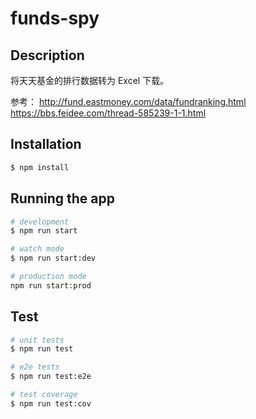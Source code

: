 # funds-spy

## Description

将天天基金的排行数据转为 Excel 下载。

参考：
http://fund.eastmoney.com/data/fundranking.html
https://bbs.feidee.com/thread-585239-1-1.html

## Installation

```bash
$ npm install
```

## Running the app

```bash
# development
$ npm run start

# watch mode
$ npm run start:dev

# production mode
npm run start:prod
```

## Test

```bash
# unit tests
$ npm run test

# e2e tests
$ npm run test:e2e

# test coverage
$ npm run test:cov
```


